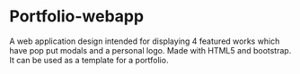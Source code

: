 # Portfolio-webapp
A web application design intended for displaying 4 featured works which have pop put modals and a personal logo.  Made with HTML5 and bootstrap.  It can be used as a template for a portfolio.
